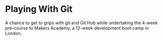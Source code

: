 # Playing With Git

A chance to get to grips with git and Git Hub while undertaking the 4-week pre-course to Makers Academy, a 12-week development boot camp in London.